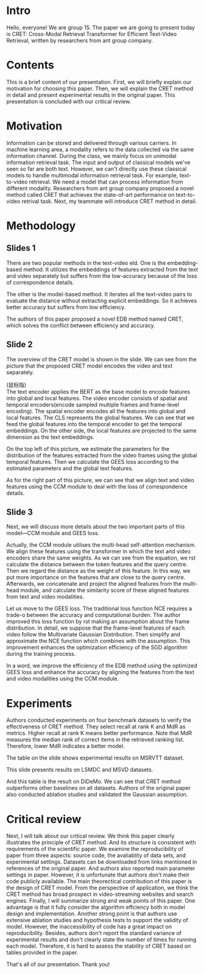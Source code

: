 # Intro
Hello, everyone! We are group 15. The paper we are going to present today is CRET: Cross-Modal Retrieval Transformer for Efficient Text-Video Retrieval, written by researchers from ant group company.

# Contents
This is a brief content of our presentation. First, we will briefly explain our motivation for choosing this paper. Then, we will explain the CRET method in detail and present experimental results in the original paper. This presentation is concluded with our critical review.

# Motivation
Information can be stored and delivered through various carriers. In machine learning area, a modality refers to the data collected via the same information channel. During the class, we mainly focus on unimodal information retrieval task. The input and output of classical models we've seen so far are both text. However, we can't directly use these classical models to handle multimodal information retrieval task. For example, text-to-video retrieval. We need a model that can process information from different modality. Researchers from ant group company proposed a novel method called CRET that achieves the state-of-art performance on text-to-video retrival task. Next, my teammate will introduce CRET method in detail.

# Methodology
## Slides 1
There are two popular methods in the text-video eld. One is the embedding-based method. It utilizes the embeddings of features extracted from the text and video separately but suffers from the low-accuracy because of the loss of correspondence details.

The other is the model-based method. It iterates all the text-video pairs to evaluate the distance without extracting explicit embeddings. So it achieves better accuracy but suffers from low efficiency.

The authors of this paper proposed a novel EDB method named CRET, which solves the conflict between efficiency and accuracy.

## Slide 2
The overview of the CRET model is shown in the slide. We can see from the picture that the proposed CRET model encodes the video and text separately. 

(鼠标指)\
The text encoder applies the BERT as the base model to encode features into global and local features. The video encoder consists of spatial and temporal encoders(encode sampled multiple frames and frame-level encoding). The spatial encoder encodes all the features into global and local features. The CLS represents the global features. We can see that we feed the global features into the temporal encoder to get the temporal embeddings. On the other side, the local features are projected to the same dimension as the text embeddings.

On the top left of this picture, we estimate the parameters for the distribution of the features extracted from the video frames using the global temporal features. Then we calculate the GEES loss according to the estimated parameters and the global text features.

As for the right part of this picture, we can see that we align text and video features using the CCM module to deal with the loss of correspondence details.

## Slide 3
Next, we will discuss more details about the two important parts of this model—CCM module and GEES loss.

Actually, the CCM module utilises the multi-head self-attention mechanism. We align these features using the transformer in which the text and video encoders share the same weights. As we can see from the equation, we rst calculate the distance between the token features and the query centre. Then we regard the distance as the weight of this feature. In this way, we put more importance on the features that are close to the query centre. Afterwards, we concatenate and project the aligned features from the multi-head module, and calculate the similarity score of
these aligned features from text and video modalities.

Let us move to the GEES loss. The traditional loss function NCE requires a trade-o between the accuracy and computational burden. The author improved this loss function by rst making an assumption about the frame distribution. In detail, we suppose that the frame-level features of each video follow the Multivariate Gaussian Distribution. Then simplify and approximate the NCE function which combines with the assumption. This improvement enhances the optimization efficiency of the SGD algorithm during the training process.

In a word, we improve the efficiency of the EDB method using the optimized GEES loss and enhance the accuracy by aligning the features from the text and video modalities using the CCM module.

# Experiments
Authors conducted experiments on four benchmark datasets to verify the effectiveness of CRET method. They select recall at rank K and MdR as metrics. Higher recall at rank K means better performance. Note that MdR measures the median rank of correct items in the retrieved ranking list. Therefore, lower MdR indicates a better model.

The table on the slide shows experimental results on MSRVTT dataset.

This slide presents results on LSMDC and MSVD datasets.

And this table is the result on DiDeMo. We can see that CRET method outperforms other baselines on all datasets. Authors of the original paper also conducted ablation studies and validated the Gaussian assumption.

# Critical review
Next, I will talk about our critical review. We think this paper clearly illustrates the principle of CRET method. And its structure is consistent with requirements of the scientific paper. We examine the reproducibility of paper from three aspects: source code, the avaliablity of data sets, and experimental settings. Datasets can be downloaded from links mentioned in references of the original paper. And authors also reported main parameter settings in paper. However, it is unfortunate that authors don't make their code publicly available. The main theorectical contribution of this paper is the design of CRET model. From the perspective of application, we think the CRET method has broad prospect in video-streaming websites and search engines. Finally, I will summarize strong and weak points of this paper. One advantage is that it fully consider the algorithm effciency both in model design and implementation. Another strong point is that authors use extensive ablation studies and hypothesis tests to support the validity of model. However, the inaccessibility of code has a great impact on reproducibility. Besides, authors don't report the standard variance of experimental results and don't clearly state the number of times for running each model. Therefore, it is hard to assess the stability of CRET based on tables provided in the paper.

That's all of our presentation. Thank you!
